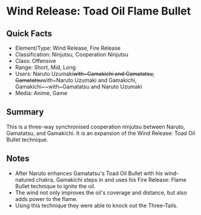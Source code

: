 # Wind Release: Toad Oil Flame Bullet

## Quick Facts
- Element/Type: Wind Release, Fire Release
- Classification: Ninjutsu, Cooperation Ninjutsu
- Class: Offensive
- Range: Short, Mid, Long
- Users: Naruto Uzumaki~~with~Gamakichi and Gamatatsu, Gamatatsu~~with~Naruto Uzumaki and Gamakichi, Gamakichi~~with~Gamatatsu and Naruto Uzumaki
- Media: Anime, Game

## Summary
This is a three-way synchronised cooperation ninjutsu between Naruto, Gamatatsu, and Gamakichi. It is an expansion of the Wind Release: Toad Oil Bullet technique.

## Notes
- After Naruto enhances Gamatatsu's Toad Oil Bullet with his wind-natured chakra, Gamakichi steps in and uses his Fire Release: Flame Bullet technique to ignite the oil.
- The wind not only improves the oil's coverage and distance, but also adds power to the flame.
- Using this technique they were able to knock out the Three-Tails.
